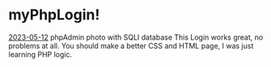 # myPhpLogin!
[2023-05-12](https://github.com/devjclosterman/myPhpLogin/assets/129931920/8907fca5-27c9-4cbe-8f79-ebd6c7a3b8eb)
phpAdmin photo with SQLI database 
This Login works great, no problems at all. You should make a better CSS and HTML page, I was just learning PHP logic. 
